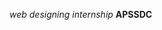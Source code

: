 
*web designing internship*
**APSSDC**
<!DOCTYPE html>
<html>
<head>
    <title>RESUME</title>
    <style>
        
       body {
            font-family: Cooper;
        }
    </style>    
</head>

<body bgcolor="skyblue">
<h1 align="center"><u>RESUME</u></h1><hr>
<a href="profile"><image src="img/profile.svg" width="200px"></a><br><br>
<h2><b>Name: </b>Penumaka Anurag</h2>
<a href="mailto:penumaka_anurag@srmap.edu.in"><img src="img/mail.svg"  width="100px"></a>&nbsp;&nbsp;&nbsp;&nbsp;
<a href="telto: +91 9381243955"><img src="img/phone.svg" width="100px"></a>&nbsp;&nbsp;&nbsp;&nbsp;
<a href="https://www.facebook.com/anurag.penumaka" target="_blank"><img src="img/facebook.svg" width="100px"></a>&nbsp;&nbsp;&nbsp;&nbsp;
<a href="https://github.com/Anurag99-hub/Anurag" target="_blank"><img src="img/github.svg"  width="100px"></a>&nbsp;&nbsp;&nbsp;&nbsp;<hr>
<h1><u>CAREER OBJECTIVE:</u></h1>
<p>To secure a challenging position in a reputable organization to expand my learnings, knowledge, and skills.</p><hr>
   
<h2><u>ACADEMICS:</u></h2>
<table border="5" style=width:95%>
<tr>
<th>Degree</th>
<th>Name of the University</th>
<th>Result</th>
<th>Year of passing</th>
</tr>
<tr>
<td><b>Computer Science Engineering</b></td>
<td><center>SRM University,AP</center></td>
<td><center>8.4/10</center></td>
<td><center>Persuing-(2022)</center></td>
</tr>
<tr>
<td><b>High School</b></td>
<td><center>Narayana Amaravti Junior College </center></td>
<td><center>95%</center></td>
<td><center>2018</center></td>
</tr>
<tr>
<td><b>Schooling</b></td>
<td><center>Dr.K.K.R's international High School</center></td>
<td><center>9.8/10</center></td>
<td><center>2016</center></td>
</tr>
</table><hr>
<h2>IT professional:</h2>
<h4>Software Languages</h4>
<ul>
<li>C</li>
<li>Python</li>
<li>Java</li>
<li>HTML</li>
<li>CSS</li>
<li>Java script</li>
<li>C++</li><hr>
</ul>
<h2><u>PERSONAL DETAILS:</u></h2>
<ul>
<li>DOB:5th-Oct-2001</li>
<li> Languages known: Telugu , English, Hindi</li>
<li> Nationality: Indian</li><hr>
</ul>
<h2>HOBBIES:</h2>
<ul>
<li>Reading magazines and newspepar</li>
<li>Playing chess & cricket</li>
<li>Listening Music</li>
<li>surfing Internet</li>
<li>Watching Movies</li><hr>
</ul>
<h2><u>PROJECTS:</u></h2>
<ul>
<li>Soil Moisture indicator using NPN transistor</li>
<li>Created a ecommerce website to showcase Flagship Mobiles</li>
<li>Rat in a Maze</li>
<li>Bug trackig system</li><hr>
</ul>
<h2><u>DECLARATION:</u></h2>
<p>I honestly declare that all the above information is true as of my knowledge.If you have any queries i will be glad to answer.</p>
</body>
</html>
